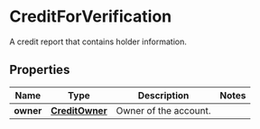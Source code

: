 

# CreditForVerification

A credit report that contains holder information.

## Properties

| Name | Type | Description | Notes |
|------------ | ------------- | ------------- | -------------|
|**owner** | [**CreditOwner**](CreditOwner.md) | Owner of the account. |  |



